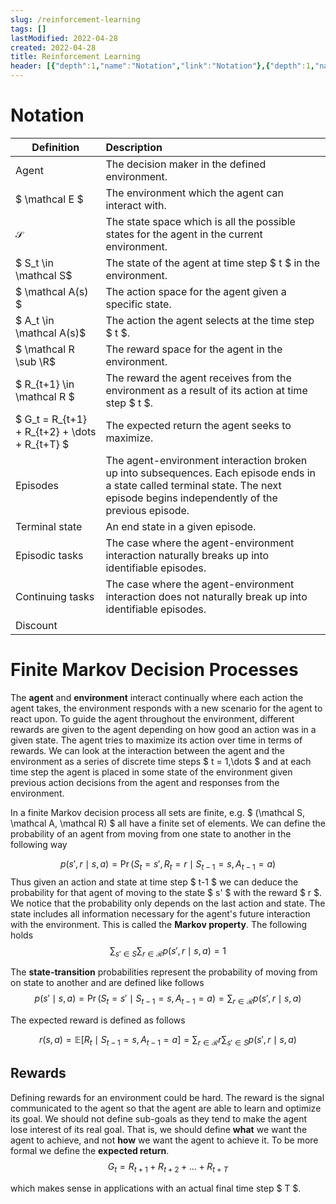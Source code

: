 ```yaml
---
slug: /reinforcement-learning
tags: []
lastModified: 2022-04-28
created: 2022-04-28
title: Reinforcement Learning
header: [{"depth":1,"name":"Notation","link":"Notation"},{"depth":1,"name":"Finite Markov Decision Processes","link":"Finite-Markov-Decision-Processes"},{"depth":2,"name":"Rewards","link":"Rewards"}]
---
```


# Notation
| Definition | Description |
|-| :---- |
| Agent | The decision maker in the defined environment. |
| $ \mathcal E $ | The environment which the agent can interact with. |
| $\mathcal S$ | The state space which is all the possible states for the agent in the current environment.|
| $ S_t  \in \mathcal S$ | The state of the agent at time step $ t $ in the environment. |
| $ \mathcal A(s) $ | The action space for the agent given a specific state. |
| $ A_t \in \mathcal A(s)$ | The action the agent selects at the time step $ t $. |
| $ \mathcal R \sub \R$ | The reward space for the agent in the environment. |
| $ R_{t+1} \in \mathcal R $ | The reward the agent receives from the environment as a result of its action at time step $ t $. |
| $ G_t = R_{t+1} + R_{t+2} + \dots + R_{t+T} $ | The expected return the agent seeks to maximize. |
| Episodes | The agent-environment interaction broken up into subsequences. Each episode ends in a state called terminal state. The next episode begins independently of the previous episode. |
| Terminal state | An end state in a given episode. |
| Episodic tasks | The case where the agent-environment interaction naturally breaks up into identifiable episodes. |
| Continuing tasks |  The case where the agent-environment interaction does not naturally break up into identifiable episodes. |
| Discount | |

# Finite Markov Decision Processes
The **agent** and **environment** interact continually where each action the agent takes, the environment responds with a new scenario for the agent to react upon. To guide the agent throughout the environment, different rewards are given to the agent depending on how good an action was in a given state.
The agent tries to maximize its action over time in terms of rewards. We can look at the interaction between the agent and the environment as a series of discrete time steps $ t = 1,\dots $ and at each time step the agent is placed in some state of the environment given previous action decisions from the agent and responses from the environment.

In a finite Markov decision process all sets are finite, e.g. $ (\mathcal S, \mathcal A, \mathcal R) $ all have a finite set of elements. We can define the probability of an agent from moving from one state to another in the following way

$$
p(s',r \mid s, a) = \Pr (S_t = s', R_t = r \mid S_{t-1} = s, A_{t-1} = a)
$$
Thus given an action and state at time step $ t-1 $ we can deduce the probability for that agent of moving to the state $ s' $ with the reward $ r $. We notice that the probability only depends on the last action and state. The state includes all information necessary for the agent's future interaction with the environment. This is called the **Markov property**. The following holds
$$
\sum_{s' \in S} \sum_{r \in \mathcal R} p(s',r \mid s, a) = 1
$$

The **state-transition** probabilities represent the probability of moving from on state to another and are defined like follows
$$
p(s'\mid s, a) = \Pr (S_t = s' \mid S_{t-1} = s, A_{t-1} = a) = \sum_{r \in \mathcal R} p(s',r \mid s, a)
$$

The expected reward is defined as follows

$$
r(s,a) = \mathbb E [ R_t \mid S_{t-1} = s, A_{t-1} = a] =  \sum_{r \in \mathcal R} r \sum_{s' \in S} p(s',r \mid s,a)
$$


## Rewards
Defining rewards for an environment could be hard. The reward is the signal communicated to the agent so that the agent are able to learn and optimize its goal. We should not define sub-goals as they tend to make the agent lose interest of its real goal. That is, we should define **what** we want the agent to achieve, and not **how** we want the agent to achieve it.
To be more formal we define the **expected return**.
$$
G_t = R_{t+1} + R_{t+2} + \dots + R_{t+T}
$$

which makes sense in applications with an actual final time step $ T $.